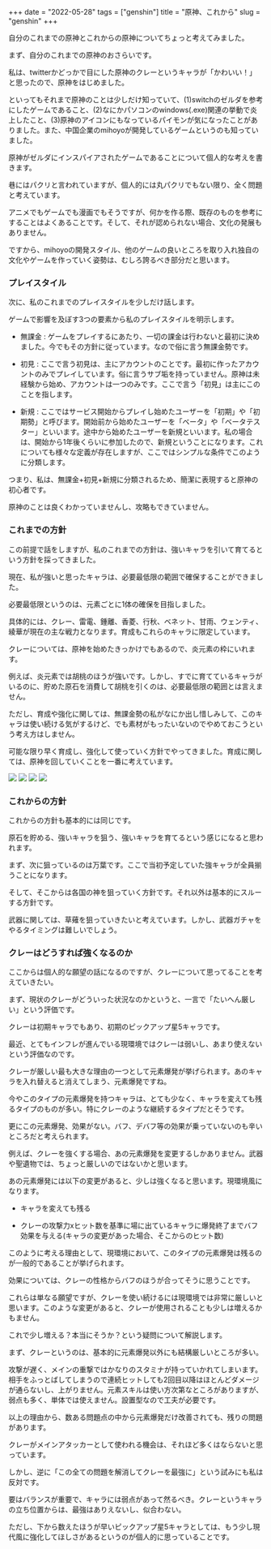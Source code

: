 +++
date = "2022-05-28"
tags = ["genshin"]
title = "原神、これから"
slug = "genshin"
+++

自分のこれまでの原神とこれからの原神についてちょっと考えてみました。

まず、自分のこれまでの原神のおさらいです。

私は、twitterかどっかで目にした原神のクレーというキャラが「かわいい！」と思ったので、原神をはじめました。

といってもそれまで原神のことは少しだけ知っていて、(1)switchのゼルダを参考にしたゲームであること、(2)なにかパソコンのwindows(.exe)関連の挙動で炎上したこと、(3)原神のアイコンにもなっているパイモンが気になったことがありました。また、中国企業のmihoyoが開発しているゲームというのも知っていました。

原神がゼルダにインスパイアされたゲームであることについて個人的な考えを書きます。

巷にはパクリと言われていますが、個人的には丸パクリでもない限り、全く問題と考えています。

アニメでもゲームでも漫画でもそうですが、何かを作る際、既存のものを参考にすることはよくあることです。そして、それが認められない場合、文化の発展もありません。

ですから、mihoyoの開発スタイル、他のゲームの良いところを取り入れ独自の文化やゲームを作っていく姿勢は、むしろ誇るべき部分だと思います。

### プレイスタイル

次に、私のこれまでのプレイスタイルを少しだけ話します。

ゲームで影響を及ぼす3つの要素から私のプレイスタイルを明示します。

- 無課金 : ゲームをプレイするにあたり、一切の課金は行わないと最初に決めました。今でもその方針に従っています。なので俗に言う無課金勢です。

- 初見 : ここで言う初見は、主にアカウントのことです。最初に作ったアカウントのみでプレイしています。俗に言うサブ垢を持っていません。原神は未経験から始め、アカウントは一つのみです。ここで言う「初見」は主にこのことを指します。

- 新規 : ここではサービス開始からプレイし始めたユーザーを「初期」や「初期勢」と呼びます。開始前から始めたユーザーを「ベータ」や「ベータテスター」といいます。途中から始めたユーザーを新規といいます。私の場合は、開始から1年後くらいに参加したので、新規ということになります。これについても様々な定義が存在しますが、ここではシンプルな条件でこのように分類します。

つまり、私は、無課金+初見+新規に分類されるため、簡潔に表現すると原神の初心者です。

原神のことは良くわかっていませんし、攻略もできていません。

### これまでの方針

この前提で話をしますが、私のこれまでの方針は、強いキャラを引いて育てるという方針を採ってきました。

現在、私が強いと思ったキャラは、必要最低限の範囲で確保することができました。

必要最低限というのは、元素ごとに1体の確保を目指しました。

具体的には、クレー、雷電、鍾離、香菱、行秋、ベネット、甘雨、ウェンティ、綾華が現在の主な戦力となります。育成もこれらのキャラに限定しています。

クレーについては、原神を始めたきっかけでもあるので、炎元素の枠にいれます。

例えば、炎元素では胡桃のほうが強いです。しかし、すでに育てているキャラがいるのに、貯めた原石を消費して胡桃を引くのは、必要最低限の範囲とは言えません。

ただし、育成や強化に関しては、無課金勢の私がなにか出し惜しみして、このキャラは使い続ける気がするけど、でも素材がもったいないのでやめておこうという考え方はしません。

可能な限り早く育成し、強化して使っていく方針でやってきました。育成に関しては、原神を回していくことを一番に考えています。

![](https://raw.githubusercontent.com/syui/img/master/other/genshin_20220528_0001.jpg)
![](https://raw.githubusercontent.com/syui/img/master/other/genshin_20220528_0002.jpg)
![](https://raw.githubusercontent.com/syui/img/master/other/genshin_20220528_0003.jpg)
![](https://raw.githubusercontent.com/syui/img/master/other/genshin_20220528_0004.jpg)

### これからの方針

これからの方針も基本的には同じです。

原石を貯める、強いキャラを狙う、強いキャラを育てるという感じになると思われます。

まず、次に狙っているのは万葉です。ここで当初予定していた強キャラが全員揃うことになります。

そして、そこからは各国の神を狙っていく方針です。それ以外は基本的にスルーする方針です。

武器に関しては、草薙を狙っていきたいと考えています。しかし、武器ガチャをやるタイミングは難しいでしょう。

### クレーはどうすれば強くなるのか

ここからは個人的な願望の話になるのですが、クレーについて思ってることを考えていきたい。

まず、現状のクレーがどういった状況なのかというと、一言で「たいへん厳しい」という評価です。

クレーは初期キャラでもあり、初期のピックアップ星5キャラです。

最近、とてもインフレが進んでいる現環境ではクレーは弱いし、あまり使えないという評価なのです。

クレーが厳しい最も大きな理由の一つとして元素爆発が挙げられます。あのキャラを入れ替えると消えてしまう、元素爆発ですね。

今やこのタイプの元素爆発を持つキャラは、とても少なく、キャラを変えても残るタイプのものが多い。特にクレーのような継続するタイプだとそうです。

更にこの元素爆発、効果がない。バフ、デバフ等の効果が乗っていないのも辛いところだと考えられます。

例えば、クレーを強くする場合、あの元素爆発を変更するしかありません。武器や聖遺物では、ちょっと厳しいのではないかと思います。

あの元素爆発には以下の変更があると、少しは強くなると思います。現環境風になります。

- キャラを変えても残る

- クレーの攻撃力xヒット数を基準に場に出ているキャラに爆発終了までバフ効果を与える(キャラの変更があった場合、そこからのヒット数)

このように考える理由として、現環境において、このタイプの元素爆発は残るのが一般的であることが挙げられます。

効果については、クレーの性格からバフのほうが合ってそうに思うことです。

これらは単なる願望ですが、クレーを使い続けるには現環境では非常に厳しいと思います。このような変更があると、クレーが使用されることも少しは増えるかもません。

これで少し増える？本当にそうか？という疑問について解説します。

まず、クレーというのは、基本的に元素爆発以外にも結構厳しいところが多い。

攻撃が遅く、メインの重撃ではかなりのスタミナが持っていかれてしまいます。相手をふっとばしてしまうので連続ヒットしても2回目以降はほとんどダメージが通らないし、上がりません。元素スキルは使い方次第なところがありますが、弱点も多く、単体では使えません。設置型なので工夫が必要です。

以上の理由から、数ある問題点の中から元素爆発だけ改善されても、残りの問題があります。

クレーがメインアタッカーとして使われる機会は、それほど多くはならないと思っています。

しかし、逆に「この全ての問題を解消してクレーを最強に」という試みにも私は反対です。

要はバランスが重要で、キャラには弱点があって然るべき。クレーというキャラの立ち位置からは、最強はありえないし、似合わない。

ただし、下から数えたほうが早いピックアップ星5キャラとしては、もう少し現代風に強化してほしさがあるというのが個人的に思っていることです。

